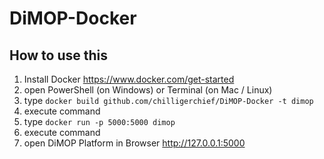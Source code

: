 # DiMOP-Docker

## How to use this

1. Install Docker https://www.docker.com/get-started
2. open PowerShell (on Windows) or Terminal (on Mac / Linux)
3. type `docker build github.com/chilligerchief/DiMOP-Docker -t dimop`
4. execute command
5. type `docker run -p 5000:5000 dimop`
6. execute command
7. open DiMOP Platform in Browser http://127.0.0.1:5000
